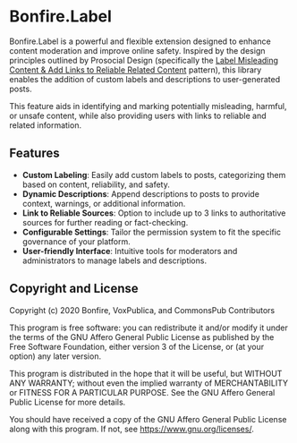 # Bonfire.Label

Bonfire.Label is a powerful and flexible extension designed to enhance content moderation and improve online safety. Inspired by the design principles outlined by Prosocial Design (specifically the [Label Misleading Content & Add Links to Reliable Related Content](https://www.prosocialdesign.org/library/label-misleading-content-add-links-to-reliable-related-content) pattern), this library enables the addition of custom labels and descriptions to user-generated posts. 

This feature aids in identifying and marking potentially misleading, harmful, or unsafe content, while also providing users with links to reliable and related information.


## Features
- **Custom Labeling**: Easily add custom labels to posts, categorizing them based on content, reliability, and safety.
- **Dynamic Descriptions**: Append descriptions to posts to provide context, warnings, or additional information.
- **Link to Reliable Sources**: Option to include up to 3 links to authoritative sources for further reading or fact-checking.
- **Configurable Settings**: Tailor the permission system to fit the specific governance of your platform.
- **User-friendly Interface**: Intuitive tools for moderators and administrators to manage labels and descriptions.



## Copyright and License

Copyright (c) 2020 Bonfire, VoxPublica, and CommonsPub Contributors

This program is free software: you can redistribute it and/or modify
it under the terms of the GNU Affero General Public License as
published by the Free Software Foundation, either version 3 of the
License, or (at your option) any later version.

This program is distributed in the hope that it will be useful, but
WITHOUT ANY WARRANTY; without even the implied warranty of
MERCHANTABILITY or FITNESS FOR A PARTICULAR PURPOSE.  See the GNU
Affero General Public License for more details.

You should have received a copy of the GNU Affero General Public
License along with this program.  If not, see <https://www.gnu.org/licenses/>.
